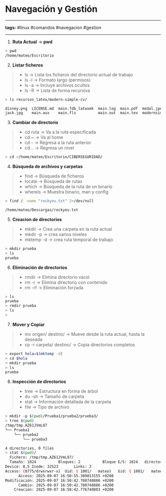 # Navegación y Gestión
______
**tags:** #linux #comandos #navegacion #gestion 
__________

1.  **Ruta Actual** → **pwd** 

```bash
> pwd
/home/mateo/Escritorio
```

2. **Listar ficheros**

>- ls → Lista los ficheros del directorio actual de trabajo
>- ls -l → Formato largo (permisos)
>- ls -a → Incluye archivos ocultos
>- ls -R → Lista de forma recursiva

```bash
> ls recursos_latex/modern-simple-cv/

disney.png  LICENSE.md  main.fdb_latexmk  main.log  main.pdf  medal.jpeg          Modern_Simple_CV.pdf  README.md
jack.jpg    main.aux    main.fls          main.out  main.tex  modernsimplecv.cls  modernsimplecv.sty 
```

3. **Cambiar de directorio**

>- cd ruta → Va a la ruta especificada
>- cd ~ → Va al home
>- cd - → Regresa a la ruta anterior
>- cd .. → Regresa un nivel

```bash
> cd ~/home/mateo/Escritorio/CIBERSEGURIDAD/
```

4.  **Búsqueda de archivos y carpetas**

>- find → Búsqueda de ficheros
>- locate → Búsqueda de rutas 
>- which → Búsqueda de la ruta de un binario
>- whereis → Muestra binario, man y config 

```bash
> find / -name "rockyou.txt" 2>/dev/null

/home/mateo/Descargas/rockyou.txt
```

5.  **Creacion de directorios**

>- mkdir → Crea una carpeta en la ruta actual
>- mkdir -p → crea varios niveles
>- mktemp -d → crea ruta temporal de trabajo

```bash
> mkdir prueba
> ls
prueba
```

6. **Eliminación de directorios**

>- rmdir → Elimina directorio vació
>- rm -r  → Elimina directorio con contenido
>- rm -rf → Eliminación forzada

```bash
> ls
prueba
> rmdir prueba
> ls
> 
```

7. **Mover y Copiar**

>- mv origen/ destino/ → Mueve desde la ruta actual, hasta la deseada
>- cp -r carpeta/ destino/ → Copia directorios completos

```bash
> export hola=$(mktemp -d)
> cd $hola
> mkdir prueba
> ls
prueba
```

8. **Inspección de directorios**

>- tree → Estructura en forma de árbol
>- du -sh → Tamaño de carpeta
>- stat → Información detallada de la carpeta 
>- file → Tipo de archivo 

```bash
> mkdir -p $(pwd)/Prueba1/prueba2/prueba3/
> tree $(pwd)
/tmp/tmp.AZ61JVmL87
└── Prueba1
    └── prueba2
        └── prueba3

4 directories, 0 files
> stat $(pwd)/
  Fichero: /tmp/tmp.AZ61JVmL87/
  Tamaño: 1024      	Bloques: 2          Bloque E/S: 1024   directory
Device: 8,5	Inode: 32523       Links: 3
Acceso: (0775/drwxrwxr-x)  Uid: ( 1001/   mateo)   Gid: ( 1001/   mateo)
      Acceso: 2025-09-07 16:50:55.389013155 +0200
Modificación: 2025-09-07 16:50:42.780748886 +0200
      Cambio: 2025-09-07 16:50:42.780748886 +0200
    Creación: 2025-09-07 16:50:42.776748803 +0200
```
